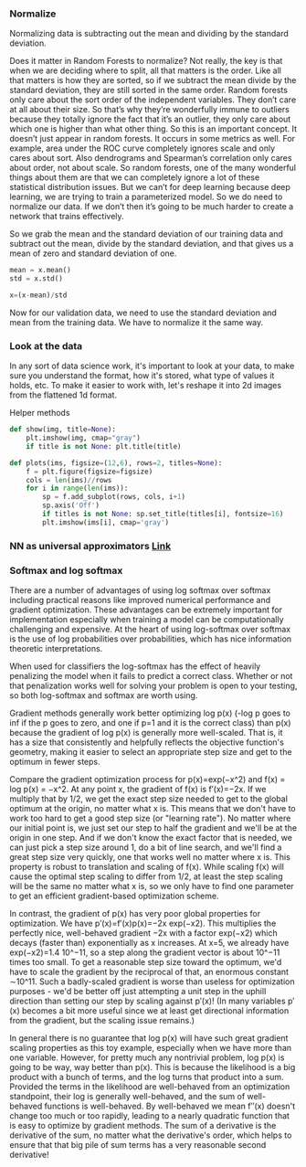 ### Normalize

Normalizing data is subtracting out the mean and dividing by the standard deviation.

Does it matter in Random Forests to normalize? Not really, the key is that when we are deciding where to split, all that matters is the order. Like all that matters is how they are sorted, so if we subtract the mean divide by the standard deviation, they are still sorted in the same order. Random forests only care about the sort order of the independent variables. They don’t care at all about their size. So that’s why they’re wonderfully immune to outliers because they totally ignore the fact that it’s an outlier, they only care about which one is higher than what other thing. So this is an important concept. It doesn’t just appear in random forests. It occurs in some metrics as well. For example, area under the ROC curve completely ignores scale and only cares about sort. Also dendrograms and Spearman’s correlation only cares about order, not about scale. So random forests, one of the many wonderful things about them are that we can completely ignore a lot of these statistical distribution issues. But we can’t for deep learning because deep learning, we are trying to train a parameterized model. So we do need to normalize our data. If we don’t then it’s going to be much harder to create a network that trains effectively.

So we grab the mean and the standard deviation of our training data and subtract out the mean, divide by the standard deviation, and that gives us a mean of zero and standard deviation of one.

```python
mean = x.mean()
std = x.std()

x=(x-mean)/std
```
Now for our validation data, we need to use the standard deviation and mean from the training data. We have to normalize it the same way.

### Look at the data

In any sort of data science work, it's important to look at your data, to make sure you understand the format, how it's stored, what type of values it holds, etc. To make it easier to work with, let's reshape it into 2d images from the flattened 1d format.

Helper methods
```python
def show(img, title=None):
    plt.imshow(img, cmap="gray")
    if title is not None: plt.title(title)

def plots(ims, figsize=(12,6), rows=2, titles=None):
    f = plt.figure(figsize=figsize)
    cols = len(ims)//rows
    for i in range(len(ims)):
        sp = f.add_subplot(rows, cols, i+1)
        sp.axis('Off')
        if titles is not None: sp.set_title(titles[i], fontsize=16)
        plt.imshow(ims[i], cmap='gray')
```

### NN as universal approximators [Link](http://neuralnetworksanddeeplearning.com/chap4.html)

### Softmax and log softmax

There are a number of advantages of using log softmax over softmax including practical reasons like improved numerical performance and gradient optimization. These advantages can be extremely important for implementation especially when training a model can be computationally challenging and expensive. At the heart of using log-softmax over softmax is the use of log probabilities over probabilities, which has nice information theoretic interpretations.

When used for classifiers the log-softmax has the effect of heavily penalizing the model when it fails to predict a correct class. Whether or not that penalization works well for solving your problem is open to your testing, so both log-softmax and softmax are worth using.

Gradient methods generally work better optimizing log p(x) (-log p goes to inf if the p goes to zero, and one if p=1 and it is the correct class) than p(x) because the gradient of log p(x) is generally more well-scaled. That is, it has a size that consistently and helpfully reflects the objective function's geometry, making it easier to select an appropriate step size and get to the optimum in fewer steps.

Compare the gradient optimization process for p(x)=exp(−x^2) and f(x) = log p(x) = −x^2. At any point x, the gradient of f(x) is f′(x)=−2x. If we multiply that by 1/2, we get the exact step size needed to get to the global optimum at the origin, no matter what x is. This means that we don't have to work too hard to get a good step size (or "learning rate"). No matter where our initial point is, we just set our step to half the gradient and we'll be at the origin in one step. And if we don't know the exact factor that is needed, we can just pick a step size around 1, do a bit of line search, and we'll find a great step size very quickly, one that works well no matter where x is. This property is robust to translation and scaling of f(x). While scaling f(x) will cause the optimal step scaling to differ from 1/2, at least the step scaling will be the same no matter what x is, so we only have to find one parameter to get an efficient gradient-based optimization scheme.

In contrast, the gradient of p(x) has very poor global properties for optimization. We have p′(x)=f′(x)p(x)=−2x exp(−x2). This multiplies the perfectly nice, well-behaved gradient −2x with a factor exp(−x2) which decays (faster than) exponentially as x increases. At x=5, we already have exp(−x2)=1.4 10^−11, so a step along the gradient vector is about 10^−11 times too small. To get a reasonable step size toward the optimum, we'd have to scale the gradient by the reciprocal of that, an enormous constant ∼10^11. Such a badly-scaled gradient is worse than useless for optimization purposes - we'd be better off just attempting a unit step in the uphill direction than setting our step by scaling against p′(x)! (In many variables p′(x) becomes a bit more useful since we at least get directional information from the gradient, but the scaling issue remains.)

In general there is no guarantee that log p(x) will have such great gradient scaling properties as this toy example, especially when we have more than one variable. However, for pretty much any nontrivial problem, log p(x) is going to be way, way better than p(x). This is because the likelihood is a big product with a bunch of terms, and the log turns that product into a sum. Provided the terms in the likelihood are well-behaved from an optimization standpoint, their log is generally well-behaved, and the sum of well-behaved functions is well-behaved. By well-behaved we mean f′′(x) doesn't change too much or too rapidly, leading to a nearly quadratic function that is easy to optimize by gradient methods. The sum of a derivative is the derivative of the sum, no matter what the derivative's order, which helps to ensure that that big pile of sum terms has a very reasonable second derivative!